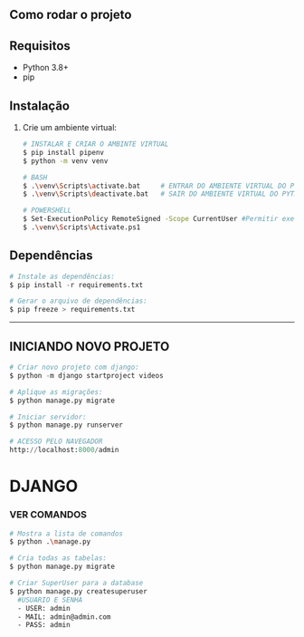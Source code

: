 ## Como rodar o projeto

## Requisitos
- Python 3.8+
- pip

## Instalação
1. Crie um ambiente virtual:

    ```bash
    # INSTALAR E CRIAR O AMBINTE VIRTUAL
    $ pip install pipenv
    $ python -m venv venv
    ```

    ```bash
    # BASH
    $ .\venv\Scripts\activate.bat     # ENTRAR DO AMBIENTE VIRTUAL DO PYTHON
    $ .\venv\Scripts\deactivate.bat   # SAIR DO AMBIENTE VIRTUAL DO PYTHON

    # POWERSHELL
    $ Set-ExecutionPolicy RemoteSigned -Scope CurrentUser #Permitir execução scripts locais
    $ .\venv\Scripts\Activate.ps1
   ```

## Dependências

  ```Python
  # Instale as dependências:
  $ pip install -r requirements.txt
  ```

  ```Python
  # Gerar o arquivo de dependências:
  $ pip freeze > requirements.txt
  ```

---

## INICIANDO NOVO PROJETO

```Python
# Criar novo projeto com django:
$ python -m django startproject videos

# Aplique as migrações:
$ python manage.py migrate

# Iniciar servidor:
$ python manage.py runserver

# ACESSO PELO NAVEGADOR
http://localhost:8000/admin
```
# DJANGO

### VER COMANDOS

``` bash
# Mostra a lista de comandos
$ python .\manage.py

# Cria todas as tabelas:
$ python manage.py migrate

# Criar SuperUser para a database
$ python manage.py createsuperuser
  #USUARIO E SENHA
  - USER: admin
  - MAIL: admin@admin.com
  - PASS: admin
```